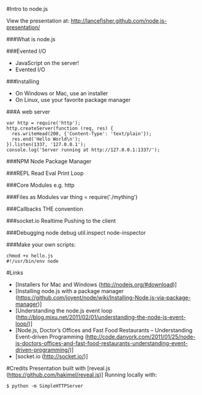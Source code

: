 #Intro to node.js

View the presentation at: http://lancefisher.github.com/node.js-presentation/

###What is node.js

###Evented I/O
 * JavaScript on the server!
 * Evented I/O

###Installing
* On Windows or Mac, use an installer
* On Linux, use your favorite package manager

###A web server
````
var http = require('http');
http.createServer(function (req, res) {
  res.writeHead(200, {'Content-Type': 'text/plain'});
  res.end('Hello World\n');
}).listen(1337, '127.0.0.1');
console.log('Server running at http://127.0.0.1:1337/');
````

###NPM
Node Package Manager

###REPL
Read Eval Print Loop

###Core Modules
e.g. http

###Files as Modules
var thing = require('./mything')

###Callbacks
THE convention

###socket.io
Realtime
Pushing to the client

###Debugging
node debug
util.inspect
node-inspector

###Make your own scripts:
````
chmod +x hello.js
#!/usr/bin/env node
````

#Links
* [Installers for Mac and Windows (http://nodejs.org/#download)]
* [Installing node.js with a package manager (https://github.com/joyent/node/wiki/Installing-Node.js-via-package-manager)]
* [Understanding the node.js event loop (http://blog.mixu.net/2011/02/01/understanding-the-node-js-event-loop/)]
* [Node.js, Doctor’s Offices and Fast Food Restaurants – Understanding Event-driven Programming (http://code.danyork.com/2011/01/25/node-js-doctors-offices-and-fast-food-restaurants-understanding-event-driven-programming/)]
* [socket.io (http://socket.io/)]

#Credits
Presentation built with [reveal.js (https://github.com/hakimel/reveal.js)]
Running locally with:

````
$ python -m SimpleHTTPServer
````
